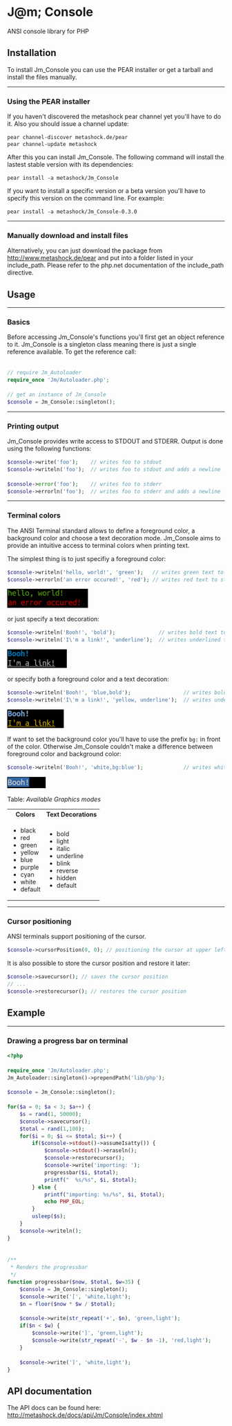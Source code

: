 # J@m; Console

ANSI console library for PHP

## Installation

To install Jm_Console you can use the PEAR installer or get a tarball and install the files manually.

___
### Using the PEAR installer

If you haven't discovered the metashock pear channel yet you'll have to do it. Also you should issue a channel update:

    pear channel-discover metashock.de/pear
    pear channel-update metashock

After this you can install Jm_Console. The following command will install the lastest stable version with its dependencies:

    pear install -a metashock/Jm_Console

If you want to install a specific version or a beta version you'll have to specify this version on the command line. For example:

    pear install -a metashock/Jm_Console-0.3.0

___
### Manually download and install files

Alternatively, you can just download the package from http://www.metashock.de/pear and put into a folder listed in your include_path. Please refer to the php.net documentation of the include_path directive.


## Usage

___
### Basics

Before accessing Jm_Console's functions you'll first get an object reference to it. Jm_Console is a singleton class meaning there is just a single reference available. To get the reference call:

```php

// require Jm_Autoloader
require_once 'Jm/Autoloader.php';

// get an instance of Jm_Console
$console = Jm_Console::singleton();
```
___
### Printing output 

Jm_Console provides write access to STDOUT and STDERR. Output is done using the following functions:

```php
$console->write('foo');    // writes foo to stdout
$console->writeln('foo');  // writes foo to stdout and adds a newline

$console->error('foo');    // writes foo to stderr
$console->errorln('foo');  // writes foo to stderr and adds a newline
```

___
### Terminal colors

The ANSI Terminal standard allows to define a foreground color, a background color and choose a text decoration mode. Jm_Console aims to provide an intuitive access to terminal colors when printing text.

The simplest thing is to just specifiy a foreground color:

```php
$console->writeln('hello, world!', 'green');   // writes green text to stdout
$console->errorln('an error occured!', 'red'); // writes red text to stderr
```

![green text](res/colors.png)


or just specify a text decoration:

```php
$console->writeln('Booh!', 'bold');              // writes bold text to stdout
$console->writeln('I\'m a link!', 'underline');  // writes underlined text to stdout
```

![green text](res/decorations.png)

or specify both a foreground color and a text decoration:

```php
$console->writeln('Booh!', 'blue,bold');                 // writes bold blue text to stdout
$console->writeln('I\'m a link!', 'yellow, underline');  // writes underlined yellow text to stdout
```

![green text](res/decorations2.png)

If want to set the background color you'll have to use the prefix `bg:` in front of the color. Otherwise Jm_Console couldn't make a difference between foreground color and background color:

```php
$console->writeln('Booh!', 'white,bg:blue');             // writes white text on a blue background to stdout
```
![green text](res/background-color.png)

Table: *Available Graphics modes*

<table>
  <tr>
    <th>Colors</th>
    <th>Text Decorations</th>
  </tr>
  <tr>
    <td><ul>
    <li>black</li>
    <li>red</li>
    <li>green</li>
    <li>yellow</li>
    <li>blue</li>
    <li>purple</li>
    <li>cyan</li>
    <li>white</li>
    <li>default</li>
    </ul></td>
    <td><ul>
    <li>bold</li>
    <li>light</li>
    <li>italic</li>
    <li>underline</li>
    <li>blink</li>
    <li>reverse</li>
    <li>hidden</li>
    <li>default</li>
    </ul></td>
  </tr>
</table>


___
### Cursor positioning

ANSI terminals support positioning of the cursor.

```php
$console->cursorPosition(0, 0); // positioning the cursor at upper left corner
```
It is also possible to store the cursor position and restore it later:

```php
$console->savecursor(); // saves the cursor position
// ...
$console->restorecursor(); // restores the cursor position
```

## Example
___
### Drawing a progress bar on terminal

```php
<?php

require_once 'Jm/Autoloader.php';
Jm_Autoloader::singleton()->prependPath('lib/php');

$console = Jm_Console::singleton();

for($a = 0; $a < 3; $a++) {
    $s = rand(1, 50000);
    $console->savecursor();
    $total = rand(1,100);
    for($i = 0; $i <= $total; $i++) {
        if($console->stdout()->assumeIsatty()) {
            $console->stdout()->eraseln();
            $console->restorecursor();
            $console->write('importing: ');
            progressbar($i, $total);
            printf("  %s/%s", $i, $total);
        } else {
            printf("importing: %s/%s", $i, $total);
            echo PHP_EOL;
        }   
        usleep($s);
    }   
    $console->writeln();
}


/**
 * Renders the progressbar
 */
function progressbar($now, $total, $w=35) {
    $console = Jm_Console::singleton();
    $console->write('[', 'white,light');
    $n = floor($now * $w / $total);

    $console->write(str_repeat('+', $n), 'green,light');
    if($n < $w) {
        $console->write(']', 'green,light');
        $console->write(str_repeat('-', $w - $n -1), 'red,light');
    }   

    $console->write(']', 'white,light');
}
```




## API documentation

The API docs can be found here: http://metashock.de/docs/api/Jm/Console/index.xhtml



